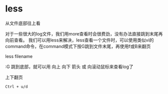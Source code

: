 # less

从文件底部往上看

对于一些很大的log文件，我们用more查看时会很费劲，没有办法直接跳到末尾再向前查看。
我们可以用less来解决，less查看一个文件时，可以使用类似vi的command命令，在command模式下按G跳到文件末尾，再使用f或B来翻页

less filename

:G 跳到底部，就可以用 向上 向下 箭头 或 向滚动鼠标来查看log了

上下翻页

    Ctrl + u/d
